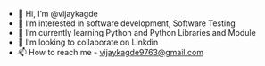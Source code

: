 - 👋 Hi, I’m @vijaykagde
- 👀 I’m interested in software development, Software Testing
- 🌱 I’m currently learning Python and Python Libraries and Module
- 💞️ I’m looking to collaborate on Linkdin
- 📫 How to reach me - vijaykagde9763@gmail.com

<!---
vijaykagde/vijaykagde is a ✨ special ✨ repository because its `README.md` (this file) appears on your GitHub profile.
You can click the Preview link to take a look at your changes.
--->
